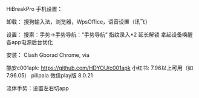 HiBreakPro 手机设置：

卸载：
搜狗输入法，浏览器，WpsOffice，语音设置（讯飞）

设置：
搜索：手势->手势导航：“手势导航”
指纹录入*2
延长解锁
拿起设备唤醒
各app电源后台优化

安装：
Clash
Gborad
Chrome, via

酷安c001apk: https://github.com/HDYOU/c001apk
小红书: 7.96以上可用（如7.96.05）
pilipala
微信play版 8.0.21

流体手势：设置左右切app
